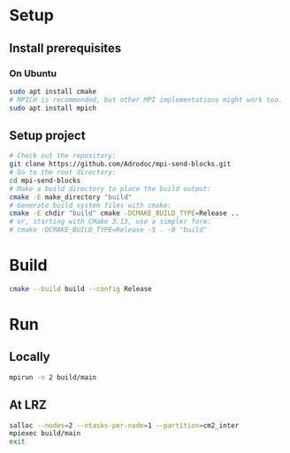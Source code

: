 # Setup

## Install prerequisites

### On Ubuntu
```bash
sudo apt install cmake
# MPICH is recommended, but other MPI implementations might work too.
sudo apt install mpich
```

## Setup project
```bash
# Check out the repository:
git clone https://github.com/Adrodoc/mpi-send-blocks.git
# Go to the root directory:
cd mpi-send-blocks
# Make a build directory to place the build output:
cmake -E make_directory "build"
# Generate build system files with cmake:
cmake -E chdir "build" cmake -DCMAKE_BUILD_TYPE=Release ..
# or, starting with CMake 3.13, use a simpler form:
# cmake -DCMAKE_BUILD_TYPE=Release -S . -B "build"
```

# Build
```bash
cmake --build build --config Release
```

# Run
## Locally
```bash
mpirun -n 2 build/main
```

## At LRZ
```bash
salloc --nodes=2 --ntasks-per-node=1 --partition=cm2_inter
mpiexec build/main
exit
```
